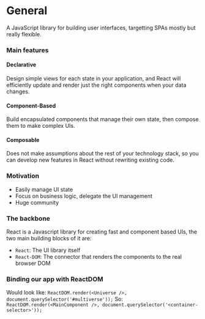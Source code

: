 # General

A JavaScript library for building user interfaces, targetting SPAs mostly but really flexible.

### Main features

#### Declarative
Design simple views for each state in your application, and React will efficiently update and render just the right components when your data changes.

#### Component-Based
Build encapsulated components that manage their own state, then compose them to make complex UIs.

#### Composable
Does not make assumptions about the rest of your technology stack, so you can develop new features in React without rewriting existing code.

### Motivation
* Easily manage UI state
* Focus on business logic, delegate the UI management
* Huge community

### The backbone
React is a Javascript library for creating fast and component based UIs, the two main building blocks of it are:
* `React`: The UI library itself
* `React-DOM`: The connector that renders the components to the real browser DOM

### Binding our app with ReactDOM
Would look like:
`ReactDOM.render(<Universe />, document.querySelector('#multiverse'));`
So:
`ReactDOM.render(<MainComponent />, document.querySelector('<container-selector>'));`
